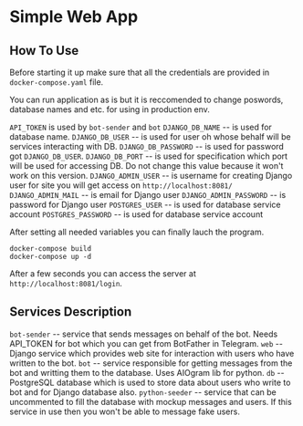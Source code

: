 # Simple Web App



## How To Use
Before starting it up make sure that all the credentials are provided in `docker-compose.yaml` file.

You can run application as is but it is reccomended to change poswords, database names and etc. for using in production env.

`API_TOKEN` is used by `bot-sender` and `bot`
`DJANGO_DB_NAME` -- is used for database name.
`DJANGO_DB_USER` -- is used for user oh whose behalf will be services interacting with DB.
`DJANGO_DB_PASSWORD` -- is used for password got `DJANGO_DB_USER`.
`DJANGO_DB_PORT` -- is used for specification which port will be used for accessing DB. Do not change this value because it won't work on this version.
`DJANGO_ADMIN_USER` -- is username for creating Django user for site you will get access on `http://localhost:8081/`
`DJANGO_ADMIN_MAIL` -- is email for Django user
`DJANGO_ADMIN_PASSWORD` -- is password for Django user
`POSTGRES_USER` -- is used for database service account
`POSTGRES_PASSWORD` -- is used for database service account

After setting all needed variables you can finally lauch the program.

```
docker-compose build
docker-compose up -d
```

After a few seconds you can access the server at `http://localhost:8081/login`.


## Services Description
`bot-sender` -- service that sends messages on behalf of the bot. Needs API_TOKEN for bot which you can get from BotFather in Telegram.
`web` -- Django service which provides web site for interaction with users who have written to the bot.
`bot` -- service responsible for getting messages from the bot and writting them to the database. Uses AIOgram lib for python.
`db` -- PostgreSQL database which is used to store data about users who write to bot and for Django database also.
`python-seeder` -- service that can be uncommented to fill the database with mockup messages and users. If this service in use then you won't be able to message fake users.

